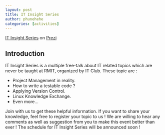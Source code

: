 ```yaml
---
layout: post
title: IT Insight Series
author: phunehehe
categories: [activities]
---
```


[IT Insight
Series](http://prezi.com/r5d1cudxtsb7/it-insight-series/) on
[Prezi](http://prezi.com)

## Introduction

IT Insight Series is a multiple free-talk about IT related topics which
are never be taught at RMIT, organized by IT Club. These topic are :

-   Project Management in reality.
-   How to write a testable code ?
-   Applying Version Control.
-   Linux Knowledge Exchange.
-   Even more...

Join with us to get these helpful information. If you want to share your
knowledge, feel free to register your topic to us ! We are willing to
hear any comments as well as suggestion from you to make this event
better than ever ! The schedule for IT Insight Series will be announced
soon !
